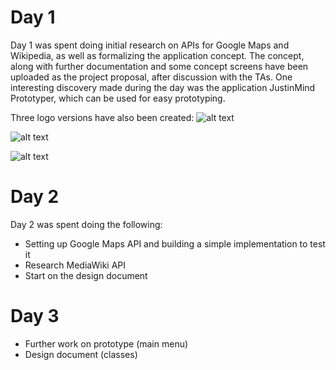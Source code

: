 # Day 1

Day 1 was spent doing initial research on APIs for Google Maps and Wikipedia, as well as formalizing the application concept. The concept, along
with further documentation and some concept screens have been uploaded as the project proposal, after discussion with the TAs.
One interesting discovery made during the day was the application JustinMind Prototyper, which can be used for easy prototyping.

Three logo versions have also been created:
![alt text](https://github.com/paulberinde/project/blob/master/doc/logotest.png)


![alt text](https://github.com/paulberinde/project/blob/master/doc/logotest2.png)


![alt text](https://github.com/paulberinde/project/blob/master/doc/logotest3.png)

# Day 2
Day 2 was spent doing the following:
+ Setting up Google Maps API and building a simple implementation to test it
+ Research MediaWiki API
+ Start on the design document

# Day 3
+ Further work on prototype (main menu)
+ Design document (classes)






